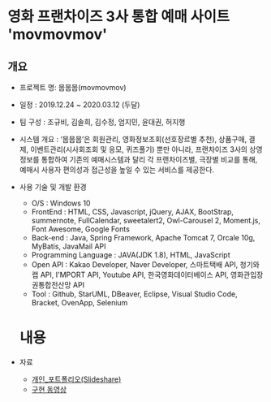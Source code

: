 # 영화 프랜차이즈 3사 통합 예매 사이트 'movmovmov'

## 개요

* 프로젝트 명: 뭅뭅뭅(movmovmov) 

* 일정 : 2019.12.24 ~ 2020.03.12 (두달)

* 팀 구성 : 조규비, 김솔희, 김수정, 엄지민, 윤대권, 허지행

* 시스템 개요 : ‘뭅뭅뭅’은 회원관리, 영화정보조회(선호장르별 추천), 상품구매, 결제, 이벤트관리(시사회조회 및 응모, 퀴즈풀기) 뿐만 아니라, 프랜차이즈 3사의 상영정보를 통합하여 기존의 예매시스템과 달리 각 프랜차이즈별, 극장별 비교를 통해, 예매시 사용자 편의성과 접근성을 높일 수 있는 서비스를 제공한다.

* 사용 기술 및 개발 환경 

    * O/S : Windows 10 
    * FrontEnd : HTML, CSS, Javascript, jQuery, AJAX, BootStrap, summernote, FullCalendar, sweetalert2, Owl-Carousel 2, Moment.js, Font Awesome, Google Fonts
    * Back-end : Java, Spring Framework, Apache Tomcat 7, Orcale 10g, MyBatis, JavaMail API
    * Programming Language : JAVA(JDK 1.8), HTML, JavaScript 
    * Open API : Kakao Developer, Naver Developer, 스마트택배 API, 청기와랩 API, I'MPORT API, Youtube API, 한국영화데이터베이스 API, 영화관입장권통합전산망 API 
    * Tool : Github, StarUML, DBeaver, Eclipse, Visual Studio Code, Bracket, OvenApp, Selenium
    
    # 내용
* 자료
	- [개인_포트폴리오(Slideshare)](https://www.slideshare.net/ZEEMINOHM/3-232248372)
	- [구현 동영상]()


 
